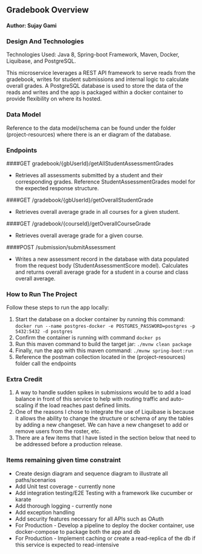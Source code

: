 ## Gradebook Overview
#### Author: Sujay Gami

### Design And Technologies
Technologies Used: Java 8, Spring-boot Framework, Maven, Docker, Liquibase, and PostgreSQL. 

This microservice leverages a REST API framework to serve reads from the gradebook, writes for student submissions and internal logic to calculate overall grades. A PostgreSQL database is used to store the data of the reads and writes and the app is packaged within a docker container to provide flexibility on where its hosted.

### Data Model
Reference to the data model/schema can be found under the folder (project-resources) where there is an er diagram of the database.

### Endpoints

####GET gradebook/{gbUserId}/getAllStudentAssessmentGrades
- Retrieves all assessments submitted by a student and their corresponding grades. Reference StudentAssessmentGrades model for the expected response structure.

####GET /gradebook/{gbUserId}/getOverallStudentGrade
- Retrieves overall average grade in all courses for a given student.

####GET /gradebook/{courseId}/getOverallCourseGrade
- Retrieves overall average grade for a given course.

####POST /submission/submitAssessment 
- Writes a new assessment record in the database with data populated from the request body (StudentAssessmentScore model). Calculates and returns overall average grade for a student in a course and class overall average. 

### How to Run The Project

Follow these steps to run the app locally:

1) Start the database on a docker container by running this command: `docker run --name postgres-docker -e POSTGRES_PASSWORD=postgres -p 5432:5432 -d postgres`
2) Confirm the container is running with command `docker ps`
3) Run this maven command to build the target jar: `./mvnw clean package`
4) Finally, run the app with this maven command: `./mvnw spring-boot:run`
5) Reference the postman collection located in the (project-resources) folder call the endpoints

### Extra Credit

1) A way to handle sudden spikes in submissions would be to add a load balance in front of this service to help with routing traffic and auto-scaling if the load reaches past defined limits.
2) One of the reasons I chose to integrate the use of Liquibase is because it allows the ability to change the structure or schema of any the tables by adding a new changeset. We can have a new changeset to add or remove users from the roster, etc.
3) There are a few items that I have listed in the section below that need to be addressed before a production release.

### Items remaining given time constraint
- Create design diagram and sequence diagram to illustrate all paths/scenarios
- Add Unit test coverage - currently none 
- Add integration testing/E2E Testing with a framework like cucumber or karate
- Add thorough logging - currently none
- Add exception handling
- Add security features necessary for all APIs such as OAuth
- For Production - Develop a pipeline to deploy the docker container, use docker-compose to package both the app and db
- For Production - Implement caching or create a read-replica of the db if this service is expected to read-intensive